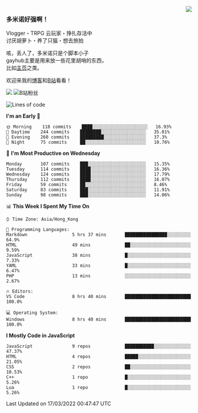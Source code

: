 <a href="#">
<img align="right" src="https://github-readme-stats.vercel.app/api?username=DomeenoH&hide=stars,issues,contribs&show_icons=true&hide_border=true&icon_color=586069&title_color=a0a9af">
<!--<img align="right" src="https://stats.justsong.cn/api/bilibili/?id=3596837">-->
</a>

### 多米诺好强啊！

Vlogger・TRPG 云玩家・挣扎存活中  
讨厌胡萝卜・养了只猫・想去旅拍  

咳，丢人了，多米诺只是个脚本小子  
gayhub主要是用来放一些花里胡哨的东西，  
比如[主页](https://dominoh.com)之类。

欢迎来我的[博客](https://blog.dominoh.com)和[B站](https://b.dominoh.com)看看！  

![](https://komarev.com/ghpvc/?username=DomeenoH&color=blue)  <img src="https://bilistats.lonelyion.com/followers?uid=3596837&style=flat" alt="B站粉丝"/>  
<!--START_SECTION:waka-->
![Lines of code](https://img.shields.io/badge/From%20Hello%20World%20I%27ve%20Written-3%20Million%20lines%20of%20code-blue)

**I'm an Early 🐤** 

```text
🌞 Morning    118 commits    ████░░░░░░░░░░░░░░░░░░░░░   16.93% 
🌆 Daytime    244 commits    ████████░░░░░░░░░░░░░░░░░   35.01% 
🌃 Evening    260 commits    █████████░░░░░░░░░░░░░░░░   37.3% 
🌙 Night      75 commits     ██░░░░░░░░░░░░░░░░░░░░░░░   10.76%

```
📅 **I'm Most Productive on Wednesday** 

```text
Monday       107 commits    ███░░░░░░░░░░░░░░░░░░░░░░   15.35% 
Tuesday      114 commits    ████░░░░░░░░░░░░░░░░░░░░░   16.36% 
Wednesday    124 commits    ████░░░░░░░░░░░░░░░░░░░░░   17.79% 
Thursday     112 commits    ████░░░░░░░░░░░░░░░░░░░░░   16.07% 
Friday       59 commits     ██░░░░░░░░░░░░░░░░░░░░░░░   8.46% 
Saturday     83 commits     ███░░░░░░░░░░░░░░░░░░░░░░   11.91% 
Sunday       98 commits     ███░░░░░░░░░░░░░░░░░░░░░░   14.06%

```


📊 **This Week I Spent My Time On** 

```text
⌚︎ Time Zone: Asia/Hong_Kong

💬 Programming Languages: 
Markdown                 5 hrs 37 mins       ████████████████░░░░░░░░░   64.9% 
HTML                     49 mins             ██░░░░░░░░░░░░░░░░░░░░░░░   9.59% 
JavaScript               38 mins             █░░░░░░░░░░░░░░░░░░░░░░░░   7.33% 
YAML                     33 mins             █░░░░░░░░░░░░░░░░░░░░░░░░   6.47% 
PHP                      13 mins             ░░░░░░░░░░░░░░░░░░░░░░░░░   2.67%

🔥 Editors: 
VS Code                  8 hrs 40 mins       █████████████████████████   100.0%

💻 Operating System: 
Windows                  8 hrs 40 mins       █████████████████████████   100.0%

```

**I Mostly Code in JavaScript** 

```text
JavaScript               9 repos             ███████████░░░░░░░░░░░░░░   47.37% 
HTML                     4 repos             █████░░░░░░░░░░░░░░░░░░░░   21.05% 
CSS                      2 repos             ██░░░░░░░░░░░░░░░░░░░░░░░   10.53% 
C++                      1 repo              █░░░░░░░░░░░░░░░░░░░░░░░░   5.26% 
Lua                      1 repo              █░░░░░░░░░░░░░░░░░░░░░░░░   5.26%

```



 Last Updated on 17/03/2022 00:47:47 UTC
<!--END_SECTION:waka-->
